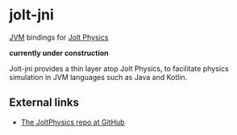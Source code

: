 # jolt-jni

[JVM](https://en.wikipedia.org/wiki/Java_virtual_machine) bindings
for [Jolt Physics](https://jrouwe.github.io/JoltPhysics)

**currently under construction**

Jolt-jni provides a thin layer atop Jolt Physics,
to facilitate physics simulation in JVM languages such as Java and Kotlin.

## External links

+ [The JoltPhysics repo at GitHub](https://github.com/jrouwe/JoltPhysics)
